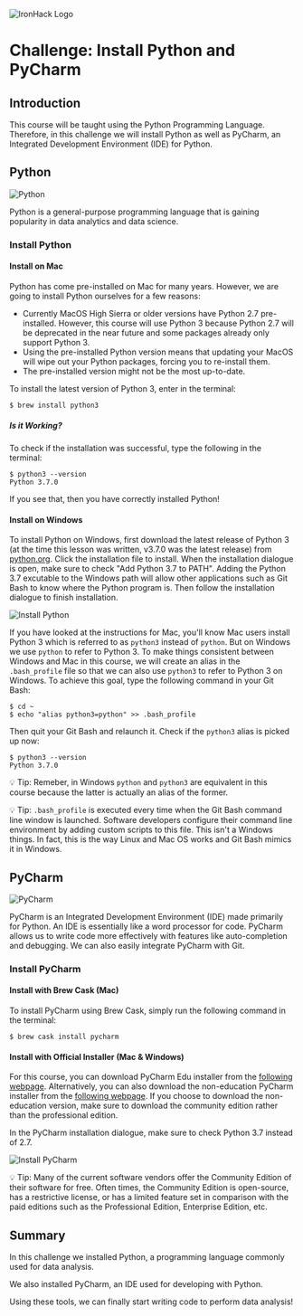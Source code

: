 ![IronHack Logo](https://s3-eu-west-1.amazonaws.com/ih-materials/uploads/upload_d5c5793015fec3be28a63c4fa3dd4d55.png)

# Challenge: Install Python and PyCharm

## Introduction

This course will be taught using the Python Programming Language. Therefore, in this challenge we will install Python as well as PyCharm, an Integrated Development Environment (IDE) for Python.

## Python

![Python](https://s3-eu-west-1.amazonaws.com/ih-materials/uploads/data-static/images/python.png)

Python is a general-purpose programming language that is gaining popularity in data analytics and data science.

### Install Python

#### Install on Mac

Python has come pre-installed on Mac for many years. However, we are going to install Python ourselves for a few reasons:

* Currently MacOS High Sierra or older versions have Python 2.7 pre-installed. However, this course will use Python 3 because Python 2.7 will be deprecated in the near future and some packages already only support Python 3.
* Using the pre-installed Python version means that updating your MacOS will wipe out your Python packages, forcing you to re-install them.
* The pre-installed version might not be the most up-to-date.

To install the latest version of Python 3, enter in the terminal:

```
$ brew install python3
```

##### Is it Working?

To check if the installation was successful, type the following in the terminal:

```
$ python3 --version
Python 3.7.0
```

If you see that, then you have correctly installed Python!

#### Install on Windows

To install Python on Windows, first download the latest release of Python 3 (at the time this lesson was written, v3.7.0 was the latest release) from [python.org](https://www.python.org/downloads/). Click the installation file to install. When the installation dialogue is open, make sure to check "Add Python 3.7 to PATH". Adding the Python 3.7 excutable to the Windows path will allow other applications such as Git Bash to know where the Python program is. Then follow the installation dialogue to finish installation.

![Install Python](https://s3-eu-west-1.amazonaws.com/ih-materials/uploads/data-static/images/install-python.png)

If you have looked at the instructions for Mac, you'll know Mac users install Python 3 which is referred to as `python3` instead of `python`. But on Windows we use `python` to refer to Python 3. To make things consistent between Windows and Mac in this course, we will create an alias in the `.bash_profile` file so that we can also use `python3` to refer to Python 3 on Windows. To achieve this goal, type the following command in your Git Bash:

```
$ cd ~
$ echo "alias python3=python" >> .bash_profile
```

Then quit your Git Bash and relaunch it. Check if the `python3` alias is picked up now:

```
$ python3 --version
Python 3.7.0
```

:bulb: Tip: Remeber, in Windows `python` and `python3` are equivalent in this course because the latter is actually an alias of the former.

:bulb: Tip: `.bash_profile` is executed every time when the Git Bash command line window is launched. Software developers configure their command line environment by adding custom scripts to this file. This isn't a Windows things. In fact, this is the way Linux and Mac OS works and Git Bash mimics it in Windows. 

## PyCharm

![PyCharm](https://s3-eu-west-1.amazonaws.com/ih-materials/uploads/data-static/images/pycharm.png)

PyCharm is an Integrated Development Environment (IDE) made primarily for Python. An IDE is essentially like a word processor for code. PyCharm allows us to write code more effectively with features like auto-completion and debugging. We can also easily integrate PyCharm with Git.

### Install PyCharm

#### Install with Brew Cask (Mac)

To install PyCharm using Brew Cask, simply run the following command in the terminal:

```
$ brew cask install pycharm
```

#### Install with Official Installer (Mac & Windows)

For this course, you can download PyCharm Edu installer from the [following webpage](https://www.jetbrains.com/pycharm-edu/download/). Alternatively, you can also download the non-education PyCharm installer from the [following webpage](https://www.jetbrains.com/pycharm/download/). If you choose to download the non-education version, make sure to download the community edition rather than the professional edition.

In the PyCharm installation dialogue, make sure to check Python 3.7 instead of 2.7.

![Install PyCharm](https://s3-eu-west-1.amazonaws.com/ih-materials/uploads/data-static/images/install-pycharm.png)

:bulb: Tip: Many of the current software vendors offer the Community Edition of their software for free. Often times, the Community Edition is open-source, has a restrictive license, or has a limited feature set in comparison with the paid editions such as the Professional Edition, Enterprise Edition, etc.

## Summary

In this challenge we installed Python, a programming language commonly used for data analysis.

We also installed PyCharm, an IDE used for developing with Python.

Using these tools, we can finally start writing code to perform data analysis!
